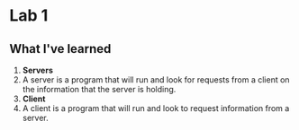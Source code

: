 # Lab 1
## What I've learned
1. __Servers__
  1. A server is a program that will run and look for requests from a client on the information that the server is holding.
1. __Client__
  1. A client is a program that will run and look to request information from a server.  
